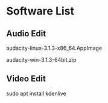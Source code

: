 
# Software List

## Audio Edit

audacity-linux-3.1.3-x86_64.AppImage

audacity-win-3.1.3-64bit.zip


## Video Edit

sudo apt install kdenlive


